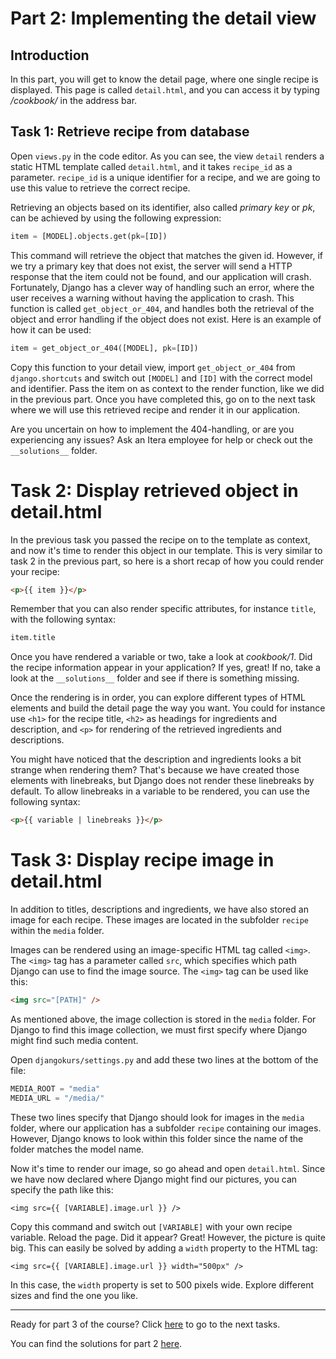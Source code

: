 # Part 2: Implementing the detail view

## Introduction

In this part, you will get to know the detail page, where one single recipe is displayed. This page is called `detail.html`, and you can access it by typing _/cookbook/<id>_ in the address bar.

## Task 1: Retrieve recipe from database

Open `views.py` in the code editor. As you can see, the view `detail` renders a static HTML template called `detail.html`, and it takes `recipe_id` as a parameter. `recipe_id` is a unique identifier for a recipe, and we are going to use this value to retrieve the correct recipe.

Retrieving an objects based on its identifier, also called _primary key_ or _pk_, can be achieved by using the following expression:

```python
item = [MODEL].objects.get(pk=[ID])
```

This command will retrieve the object that matches the given id. However, if we try a primary key that does not exist, the server will send a HTTP response that the item could not be found, and our application will crash. Fortunately, Django has a clever way of handling such an error, where the user receives a warning without having the application to crash. This function is called `get_object_or_404`, and handles both the retrieval of the object and error handling if the object does not exist. Here is an example of how it can be used:

```python
item = get_object_or_404([MODEL], pk=[ID])
```

Copy this function to your detail view, import `get_object_or_404` from `django.shortcuts` and switch out `[MODEL]` and `[ID]` with the correct model and identifier. Pass the item on as context to the render function, like we did in the previous part. Once you have completed this, go on to the next task where we will use this retrieved recipe and render it in our application.

Are you uncertain on how to implement the 404-handling, or are you experiencing any issues? Ask an Itera employee for help or check out the `__solutions__` folder.

# Task 2: Display retrieved object in detail.html

In the previous task you passed the recipe on to the template as context, and now it's time to render this object in our template. This is very similar to task 2 in the previous part, so here is a short recap of how you could render your recipe:

```html
<p>{{ item }}</p>
```

Remember that you can also render specific attributes, for instance `title`, with the following syntax:

```python
item.title
```

Once you have rendered a variable or two, take a look at _cookbook/1_. Did the recipe information appear in your application? If yes, great! If no, take a look at the `__solutions__` folder and see if there is something missing.

Once the rendering is in order, you can explore different types of HTML elements and build the detail page the way you want. You could for instance use `<h1>` for the recipe title, `<h2>` as headings for ingredients and description, and `<p>` for rendering of the retrieved ingredients and descriptions.

You might have noticed that the description and ingredients looks a bit strange when rendering them? That's because we have created those elements with linebreaks, but Django does not render these linebreaks by default. To allow linebreaks in a variable to be rendered, you can use the following syntax:

```html
<p>{{ variable | linebreaks }}</p>
```

# Task 3: Display recipe image in detail.html

In addition to titles, descriptions and ingredients, we have also stored an image for each recipe. These images are located in the subfolder `recipe` within the `media` folder.

Images can be rendered using an image-specific HTML tag called `<img>`. The `<img>` tag has a parameter called `src`, which specifies which path Django can use to find the image source. The `<img>` tag can be used like this:

```html
<img src="[PATH]" />
```

As mentioned above, the image collection is stored in the `media` folder. For Django to find this image collection, we must first specify where Django might find such media content.

Open `djangokurs/settings.py` and add these two lines at the bottom of the file:

```python
MEDIA_ROOT = "media"
MEDIA_URL = "/media/"
```

These two lines specify that Django should look for images in the `media` folder, where our application has a subfolder `recipe` containing our images. However, Django knows to look within this folder since the name of the folder matches the model name.

Now it's time to render our image, so go ahead and open `detail.html`. Since we have now declared where Django might find our pictures, you can specify the path like this:

```
<img src={{ [VARIABLE].image.url }} />
```

Copy this command and switch out `[VARIABLE]` with your own recipe variable. Reload the page. Did it appear? Great! However, the picture is quite big. This can easily be solved by adding a `width` property to the HTML tag:

```
<img src={{ [VARIABLE].image.url }} width="500px" />
```

In this case, the `width` property is set to 500 pixels wide. Explore different sizes and find the one you like.

---

Ready for part 3 of the course? Click [here](/__tasks__/part3) to go to the next tasks.

You can find the solutions for part 2 [here](/__solutions__/part2).

